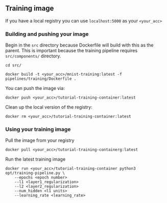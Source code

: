 ## Training image
If you have a local registry you can use `localhost:5000` as your `<your_acc>`
### Building and pushing your image

Begin in the `src` directory because Dockerfile will build with this as the parent. This is important because the training pipeline requires `src/components/` directory.
```
cd src/
```

```
docker build -t <your_acc>/mnist-training:latest -f pipelines/training/Dockerfile .
```

You can push the image via:
```
docker push <your_acc>/tutorial-training-container:latest
```

Clean up the local version of the registry:
```
docker rm <your_acc>/tutorial-training-container:latest
```

### Using your training image

Pull the image from your registry
```
docker pull <your_acc>/tutorial-training-containerg:latest
```
Run the latest training image
```
docker run <your_acc>/tutorial-training-container python3 opt/training-pipeline.py \
    --epochs <epoch number>
    --l1 <layer1_regularization>
    --l2 <layer2_regularization>
    --num_hidden <l1 units>
    --learning_rate <learning_rate>
```